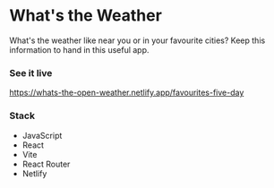 # What's the Weather

What's the weather like near you or in your favourite cities? Keep this information to hand in this useful app.

### See it live
https://whats-the-open-weather.netlify.app/favourites-five-day

### Stack
* JavaScript
* React
* Vite
* React Router
* Netlify
